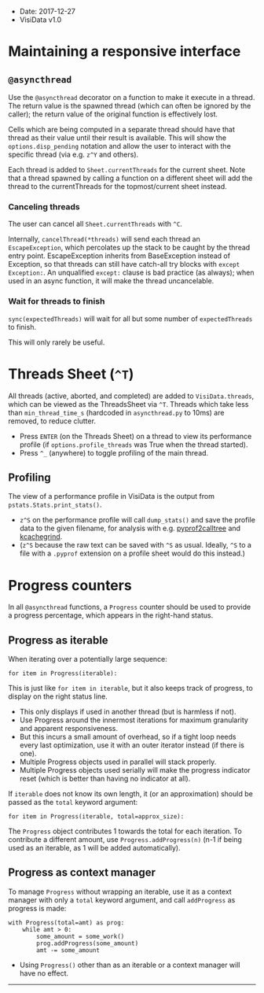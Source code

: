 - Date: 2017-12-27
- VisiData v1.0

# Maintaining a responsive interface

## `@asyncthread`

Use the `@asyncthread` decorator on a function to make it execute in a thread.
The return value is the spawned thread (which can often be ignored by the caller); the return value of the original function is effectively lost.

Cells which are being computed in a separate thread should have that thread as their value until their result is available.
This will show the `options.disp_pending` notation and allow the user to interact with the specific thread (via e.g. `z^Y` and others).

Each thread is added to `Sheet.currentThreads` for the current sheet.
Note that a thread spawned by calling a function on a different sheet will add the thread to the currentThreads for the topmost/current sheet instead.

### Canceling threads

The user can cancel all `Sheet.currentThreads` with `^C`.

Internally, `cancelThread(*threads)` will send each thread an `EscapeException`, which percolates up the stack to be caught by the thread entry point.
EscapeException inherits from BaseException instead of Exception, so that threads can still have catch-all try blocks with `except Exception:`.
An unqualified `except:` clause is bad practice (as always); when used in an async function, it will make the thread uncancelable.

### Wait for threads to finish

`sync(expectedThreads)` will wait for all but some number of `expectedThreads` to finish.

This will only rarely be useful.

# Threads Sheet (`^T`)

All threads (active, aborted, and completed) are added to `VisiData.threads`, which can be viewed as the ThreadsSheet via `^T`.
Threads which take less than `min_thread_time_s` (hardcoded in `asyncthread.py` to 10ms) are removed, to reduce clutter.

- Press `ENTER` (on the Threads Sheet) on a thread to view its performance profile (if `options.profile_threads` was True when the thread started).
- Press `^_` (anywhere) to toggle profiling of the main thread.

## Profiling

The view of a performance profile in VisiData is the output from `pstats.Stats.print_stats()`.

- `z^S` on the performance profile will call `dump_stats()` and save the profile data to the given filename, for analysis with e.g. [pyprof2calltree]() and [kcachegrind]().
- (`z^S` because the raw text can be saved with `^S` as usual.  Ideally, `^S` to a file with a `.pyprof` extension on a profile sheet would do this instead.)

# Progress counters

In all `@asyncthread` functions, a `Progress` counter should be used to provide a progress percentage, which appears in the right-hand status.

## Progress as iterable

When iterating over a potentially large sequence:

    for item in Progress(iterable):

This is just like `for item in iterable`, but it also keeps track of progress, to display on the right status line.

- This only displays if used in another thread (but is harmless if not).
- Use Progress around the innermost iterations for maximum granularity and apparent responsiveness.
- But this incurs a small amount of overhead, so if a tight loop needs every last optimization, use it with an outer iterator instead (if there is one).
- Multiple Progress objects used in parallel will stack properly.
- Multiple Progress objects used serially will make the progress indicator reset (which is better than having no indicator at all).

If `iterable` does not know its own length, it (or an approximation) should be passed as the `total` keyword argument:

    for item in Progress(iterable, total=approx_size):

The `Progress` object contributes 1 towards the total for each iteration.
To contribute a different amount, use `Progress.addProgress(n)` (n-1 if being used as an iterable, as 1 will be added automatically).

## Progress as context manager

To manage `Progress` without wrapping an iterable, use it as a context manager with only a `total` keyword argument, and call `addProgress` as progress is made:

    with Progress(total=amt) as prog:
        while amt > 0:
            some_amount = some_work()
            prog.addProgress(some_amount)
            amt -= some_amount

- Using `Progress()` other than as an iterable or a context manager will have no effect.

---
